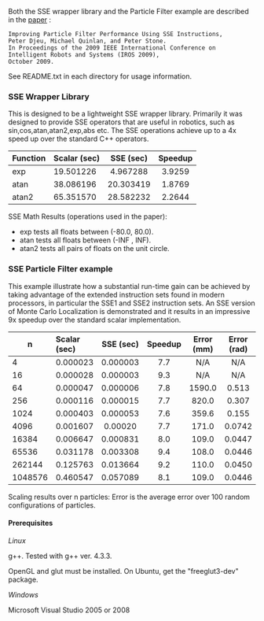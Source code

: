 Both the SSE wrapper library and the Particle Filter example are described in the [paper](http://www.cs.utexas.edu/~pstone/Papers/bib2html-links/IROS09-djeu.pdf) :

```
Improving Particle Filter Performance Using SSE Instructions, 
Peter Djeu, Michael Quinlan, and Peter Stone. 
In Proceedings of the 2009 IEEE International Conference on Intelligent Robots and Systems (IROS 2009), 
October 2009. 
```

See README.txt in each directory for usage information.

### SSE Wrapper Library ###
This is designed to be a lightweight SSE wrapper library. Primarily it was designed to provide SSE operators that are useful in robotics, such as sin,cos,atan,atan2,exp,abs etc. The SSE operations achieve up to a 4x speed up over the standard C++ operators.

| Function | Scalar (sec) | SSE (sec) | Speedup | 
|-------------|:-----------------|:--------------:|:------------:| 
| exp | 19.501226 | 4.967288 | 3.9259 | 
| atan | 38.086196 | 20.303419 | 1.8769 | 
| atan2 | 65.351570 | 28.582232 | 2.2644 |

SSE Math Results (operations used in the paper): 
 - exp tests all floats between (-80.0, 80.0). 
 - atan tests all floats between (-INF , INF).
 - atan2 tests all pairs of floats on the unit circle.

### SSE Particle Filter example ###
This example illustrate how a substantial run-time gain can be achieved by taking advantage of the extended instruction sets found in modern processors, in particular the SSE1 and SSE2 instruction sets. An SSE version of Monte Carlo Localization is demonstrated and it results in an impressive 9x speedup over the standard scalar implementation.

| n | Scalar (sec) | SSE (sec) | Speedup | Error (mm) | Error (rad) | 
|--------|:-----------------|:--------------:|:------------:|:---------------:|:----------------:| 
| 4 | 0.000023 | 0.000003 | 7.7 | N/A | N/A | 
| 16 | 0.000028 | 0.000003 | 9.3 | N/A | N/A | 
| 64 | 0.000047 | 0.000006 | 7.8 | 1590.0 | 0.513 | 
| 256 | 0.000116 | 0.000015 | 7.7 | 820.0 | 0.307 | 
| 1024 | 0.000403 | 0.000053 | 7.6 | 359.6 | 0.155 | |
4096 | 0.001607 | 0.00020 | 7.7 | 171.0 | 0.0742 | 
| 16384 | 0.006647 | 0.000831 | 8.0 | 109.0 | 0.0447 | 
| 65536 | 0.031178 | 0.003308 | 9.4 | 108.0 | 0.0446 | 
| 262144 | 0.125763 | 0.013664 | 9.2 | 110.0 | 0.0450 | |
1048576 | 0.460547 | 0.057089 | 8.1 | 109.0 | 0.0446 |

Scaling results over n particles: Error is the average error over 100 random configurations of particles.

#### Prerequisites ####

*Linux*

g++. Tested with g++ ver. 4.3.3.

OpenGL and glut must be installed. On Ubuntu, get the "freeglut3-dev" package.

*Windows*

Microsoft Visual Studio 2005 or 2008
